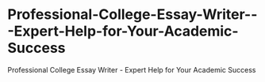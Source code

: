 # Professional-College-Essay-Writer---Expert-Help-for-Your-Academic-Success
Professional College Essay Writer - Expert Help for Your Academic Success
